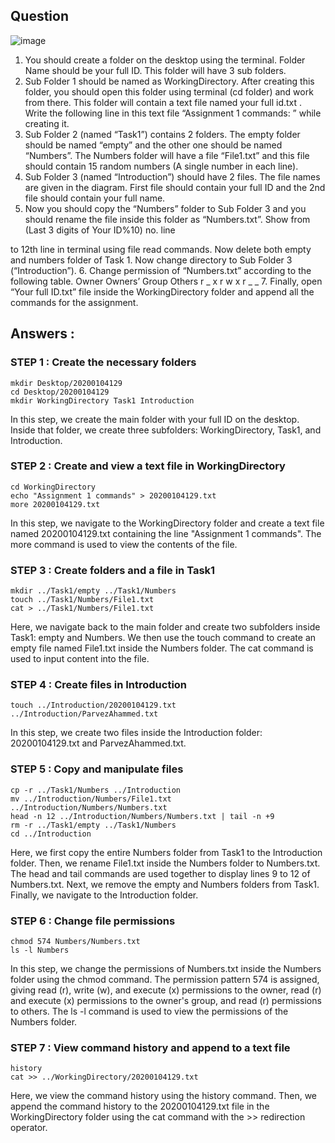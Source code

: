 ## Question
![image](https://github.com/piru72/Operating-System-Lab/assets/63257806/a49a91ae-299f-427d-b033-c8c14ae49ec2)

1. You should create a folder on the desktop using the terminal. Folder Name should be
your full ID. This folder will have 3 sub folders.
2. Sub Folder 1 should be named as WorkingDirectory. After creating this folder, you
should open this folder using terminal (cd folder) and work from there. This folder will
contain a text file named your full id.txt . Write the following line in this text file
“Assignment 1 commands: ” while creating it.
3. Sub Folder 2 (named “Task1”) contains 2 folders. The empty folder should be named
“empty” and the other one should be named “Numbers”. The Numbers folder will have a
file “File1.txt” and this file should contain 15 random numbers (A single number in each
line).
4. Sub Folder 3 (named “Introduction”) should have 2 files. The file names are given in the
diagram. First file should contain your full ID and the 2nd file should contain your full
name.
5. Now you should copy the “Numbers” folder to Sub Folder 3 and you should rename the
file inside this folder as “Numbers.txt”. Show from (Last 3 digits of Your ID%10) no. line

to 12th line in terminal using file read commands. Now delete both empty and numbers
folder of Task 1. Now change directory to Sub Folder 3 (“Introduction”).
6. Change permission of “Numbers.txt” according to the following table.
Owner Owners’ Group Others
r _ x r w x r _ _
7. Finally, open “Your full ID.txt” file inside the WorkingDirectory folder and append all the
commands for the assignment.

## Answers : 

### STEP 1 : Create the necessary folders
```
mkdir Desktop/20200104129
cd Desktop/20200104129
mkdir WorkingDirectory Task1 Introduction
```
In this step, we create the main folder with your full ID on the desktop. Inside that folder, we create three subfolders: WorkingDirectory, Task1, and Introduction.
### STEP 2 : Create and view a text file in WorkingDirectory
```
cd WorkingDirectory
echo "Assignment 1 commands" > 20200104129.txt
more 20200104129.txt
```
In this step, we navigate to the WorkingDirectory folder
and create a text file named 20200104129.txt containing the line "Assignment 1 commands". The more command is used to view the contents of the file.
### STEP 3 : Create folders and a file in Task1   
```
mkdir ../Task1/empty ../Task1/Numbers
touch ../Task1/Numbers/File1.txt
cat > ../Task1/Numbers/File1.txt
```
Here, we navigate back to the main folder and create two subfolders inside Task1: empty and Numbers. 
We then use the touch command to create an empty file named File1.txt inside the Numbers folder. The cat command is used to input content into the file.
### STEP 4 : Create files in Introduction   
```
touch ../Introduction/20200104129.txt ../Introduction/ParvezAhammed.txt
```
In this step, we create two files inside the Introduction folder: 20200104129.txt and ParvezAhammed.txt.
### STEP 5 : Copy and manipulate files  
```
cp -r ../Task1/Numbers ../Introduction
mv ../Introduction/Numbers/File1.txt ../Introduction/Numbers/Numbers.txt
head -n 12 ../Introduction/Numbers/Numbers.txt | tail -n +9 
rm -r ../Task1/empty ../Task1/Numbers
cd ../Introduction
```
Here, we first copy the entire Numbers folder from Task1 to the Introduction folder. Then, we rename File1.txt inside the Numbers folder to Numbers.txt. The head and tail commands are
used together to display lines 9 to 12 of Numbers.txt. Next, we remove the empty and Numbers folders from Task1. Finally, we navigate to the Introduction folder.
### STEP 6 : Change file permissions
```
chmod 574 Numbers/Numbers.txt
ls -l Numbers
```
In this step, we change the permissions of Numbers.txt inside the Numbers folder using the chmod command. The permission pattern 574 is assigned, giving read (r), 
write (w), and execute (x) permissions to the owner, read (r) and execute (x) permissions to the owner's group, 
and read (r) permissions to others. The ls -l command is used to view the permissions of the Numbers folder.
### STEP 7 : View command history and append to a text file 
```
history
cat >> ../WorkingDirectory/20200104129.txt
```
Here, we view the command history using the history command. Then, we append the command history to the 20200104129.txt file in the WorkingDirectory folder using the 
cat command with the >> redirection operator.
